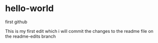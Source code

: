 # hello-world
first github

This is my first edit which i will commit the changes to the readme file on the readme-edits branch
